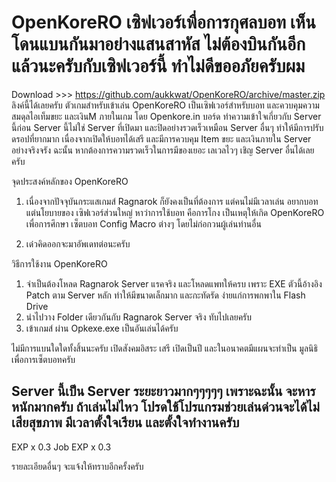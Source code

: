 # OpenKoreRO เซิฟเวอร์เพื่อการกุศลบอท เห็นโดนแบนกันมาอย่างแสนสาหัส ไม่ต้องบินกันอีกแล้วนะครับกับเซิฟเวอร์นี้ ทำไม่ดีขออภัยครับผม

Download >>> https://github.com/aukkwat/OpenKoreRO/archive/master.zip ลิงค์นี้ได้เลยครับ
ตัวเกมสำหรับเข้าเล่น OpenKoreRO เป็นเซิฟเวอร์สำหรับบอท และควบคุมความสมดุลไอเท็มขยะ และเงินM ภายในเกม โดย Openkore.in บอร์ด
ทำความเข้าใจเกี่ยวกับ Server นี้ก่อน
Server นี้ไม่ใช่ Server ที่เปิดมา และปิดอย่างรวดเร็วเหมือน Server อื่นๆ ทำให้มีการปรับดรอปที่ยากมาก เนื่องจากเปิดให้บอทได้เสรี
และมีการควบคุม Item ขยะ และเงินภายใน Server อย่างจริงจรัง ฉะนั้น หากต้องการความรวดเร็วในการมีของเยอะ เลเวลไวๆ เชิญ Server อื่นได้เลยครับ


จุดประสงค์หลักของ OpenKoreRO

1. เนื่องจากปัจจุบันกระแสเกมส์ Ragnarok ก็ยังคงเป็นที่ต้องการ แต่คนไม่มีเวลาเล่น อยากบอท แต่นโยบายของ เซิฟเวอร์ส่วนใหญ่ หาว่าการใช้บอท คือการโกง
เป็นเหตุให้เกิด OpenKoreRO เพื่อการศึกษา เซ็ตบอท Config Macro ต่างๆ โดยไม่ก่อกวนผู้เล่นท่านอื่น

2. เด๋วคิดออกจะมาอัพเดทต่อนะครับ

วิธีการใช้งาน OpenKoreRO

1. จำเป็นต้องโหลด Ragnarok Server แรคจริง และโหลดแพทให้ครบ เพราะ EXE ตัวนี้อ้างอิง Patch ตาม Server หลัก ทำให้มีขนาดเล็กมาก และกะทัดรัด ง่ายแก่การพกพาใน Flash Drive
2. นำไปวาง Folder เดียวกันกับ Ragnarok Server จริง ทับไปเลยครับ
3. เข้าเกมส์ ผ่าน Opkexe.exe เป็นอันเล่นได้ครับ

ไม่มีการแบนใดใดทั้งสิ้นนะครับ เปิดสังคมอิสระ เสรี เปิดเป็นปี และในอนาคตมีแผนจะทำเป็น มูลนิธิเพื่อการเซ็ตบอทครับ

Server นี้เป็น Server ระยะยาวมากๆๆๆๆๆ เพราะฉะนั้น จะหารหนักมากครับ ถ้าเล่นไม่ไหว โปรดใช้โปรแกรมช่วยเล่นด่วนจะได้ไม่เสียสุขภาพ มีเวลาตั้งใจเรียน และตั้งใจทำงานครับ
---
EXP x 0.3
Job EXP x 0.3

รายละเอียดอื่นๆ จะแจ้งให้ทราบอีกครั้งครับ


